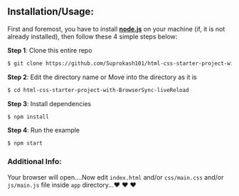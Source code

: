## Installation/Usage:

First and foremost, you have to install __[node.js](https://nodejs.org/en/)__ on your machine (if, it is not already installed), then follow these 4 simple steps below:

**Step 1**: Clone this entire repo
```bash
$ git clone https://github.com/Suprokash101/html-css-starter-project-with-BrowserSync-liveReload.git
```

**Step 2**: Edit the directory name or Move into the directory as it is
```bash
$ cd html-css-starter-project-with-BrowserSync-liveReload
```

**Step 3**: Install dependencies
```bash
$ npm install
```

**Step 4**: Run the example
```bash
$ npm start
```

### Additional Info:



Your browser will open....Now edit `index.html` and/or `css/main.css` and/or `js/main.js` file inside `app` directory...:heart: :heart: :heart:
